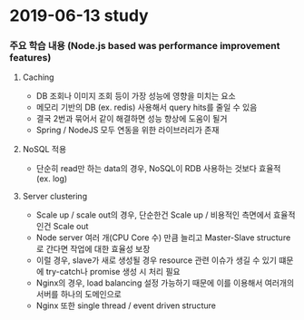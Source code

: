 # 2019-06-13 study

### 주요 학습 내용 (Node.js based was performance improvement features)

1. Caching

    - DB 조회나 이미지 조회 등이 가장 성능에 영향을 미치는 요소
    - 메모리 기반의 DB (ex. redis) 사용해서 query hits를 줄일 수 있음
    - 결국 2번과 묶어서 같이 해결하면 성능 향상에 도움이 될거
    - Spring / NodeJS 모두 연동을 위한 라이브러리가 존재
    
2. NoSQL 적용

    - 단순히 read만 하는 data의 경우, NoSQL이 RDB 사용하는 것보다 효율적 (ex. log)
    
3. Server clustering

    - Scale up / scale out의 경우, 단순한건 Scale up / 비용적인 측면에서 효율적인건 Scale out
    - Node server 여러 개(CPU Core 수) 만큼 늘리고 Master-Slave structure로 간다면 작업에 대한 효율성 보장
    - 이럴 경우, slave가 새로 생성될 경우 resource 관련 이슈가 생길 수 있기 떄문에 try-catch나 promise 생성 시 처리 필요
    - Nginx의 경우, load balancing 설정 가능하기 때문에 이를 이용해서 여러개의 서버를 하나의 도메인으로
    - Nginx 또한 single thread / event driven structure